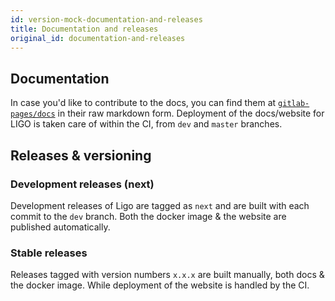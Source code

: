 ```yaml
---
id: version-mock-documentation-and-releases
title: Documentation and releases
original_id: documentation-and-releases
---
```



## Documentation

In case you'd like to contribute to the docs, you can find them at [`gitlab-pages/docs`]() in their raw markdown form.
Deployment of the docs/website for LIGO is taken care of within the CI, from `dev` and `master` branches.

## Releases & versioning

### Development releases (next)

Development releases of Ligo are tagged as `next` and are built with each commit to the `dev` branch. Both the docker image & the website are published automatically.

### Stable releases

Releases tagged with version numbers `x.x.x` are built manually, both docs & the docker image. While deployment of the website is handled by the CI.
